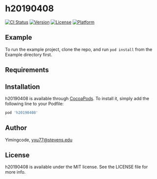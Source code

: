 # h20190408

[![CI Status](https://img.shields.io/travis/Yimingcode/h20190408.svg?style=flat)](https://travis-ci.org/Yimingcode/h20190408)
[![Version](https://img.shields.io/cocoapods/v/h20190408.svg?style=flat)](https://cocoapods.org/pods/h20190408)
[![License](https://img.shields.io/cocoapods/l/h20190408.svg?style=flat)](https://cocoapods.org/pods/h20190408)
[![Platform](https://img.shields.io/cocoapods/p/h20190408.svg?style=flat)](https://cocoapods.org/pods/h20190408)

## Example

To run the example project, clone the repo, and run `pod install` from the Example directory first.

## Requirements

## Installation

h20190408 is available through [CocoaPods](https://cocoapods.org). To install
it, simply add the following line to your Podfile:

```ruby
pod 'h20190408'
```

## Author

Yimingcode, yxu77@stevens.edu

## License

h20190408 is available under the MIT license. See the LICENSE file for more info.
